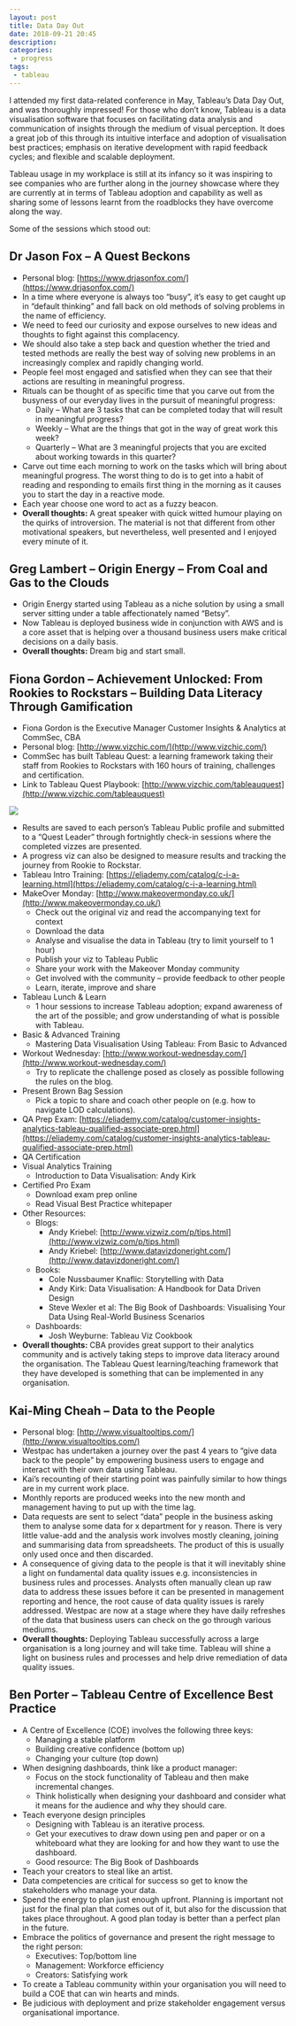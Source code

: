 ```yaml
---
layout: post
title: Data Day Out
date: 2018-09-21 20:45
description:
categories:
 - progress
tags:
 - tableau
---
```

I attended my first data-related conference in May, Tableau’s Data Day Out, and was thoroughly impressed! For those who don’t know, Tableau is a data visualisation software that focuses on facilitating data analysis and communication of insights through the medium of visual perception. It does a great job of this through its intuitive interface and adoption of visualisation best practices; emphasis on iterative development with rapid feedback cycles; and flexible and scalable deployment.

Tableau usage in my workplace is still at its infancy so it was inspiring to see companies who are further along in the journey showcase where they are currently at in terms of Tableau adoption and capability as well as sharing some of lessons learnt from the roadblocks they have overcome along the way.

Some of the sessions which stood out:

## Dr Jason Fox – A Quest Beckons

* Personal blog: [https://www.drjasonfox.com/](https://www.drjasonfox.com/)
* In a time where everyone is always too “busy”, it’s easy to get caught up in “default thinking” and fall back on old methods of solving problems in the name of efficiency.
* We need to feed our curiosity and expose ourselves to new ideas and thoughts to fight against this complacency.
* We should also take a step back and question whether the tried and tested methods are really the best way of solving new problems in an increasingly complex and rapidly changing world.
* People feel most engaged and satisfied when they can see that their actions are resulting in meaningful progress.
* Rituals can be thought of as specific time that you carve out from the busyness of our everyday lives in the pursuit of meaningful progress:
  * Daily – What are 3 tasks that can be completed today that will result in meaningful progress?
  * Weekly – What are the things that got in the way of great work this week?
  * Quarterly – What are 3 meaningful projects that you are excited about working towards in this quarter?
* Carve out time each morning to work on the tasks which will bring about meaningful progress. The worst thing to do is to get into a habit of reading and responding to emails first thing in the morning as it causes you to start the day in a reactive mode.
* Each year choose one word to act as a fuzzy beacon.
* **Overall thoughts:** A great speaker with quick witted humour playing on the quirks of introversion. The material is not that different from other motivational speakers, but nevertheless, well presented and I enjoyed every minute of it.

## Greg Lambert – Origin Energy – From Coal and Gas to the Clouds

* Origin Energy started using Tableau as a niche solution by using a small server sitting under a table affectionately named “Betsy”.
* Now Tableau is deployed business wide in conjunction with AWS and is a core asset that is helping over a thousand business users make critical decisions on a daily basis.
* **Overall thoughts:** Dream big and start small.

## Fiona Gordon – Achievement Unlocked: From Rookies to Rockstars – Building Data Literacy Through Gamification

* Fiona Gordon is the Executive Manager Customer Insights & Analytics at CommSec, CBA
* Personal blog: [http://www.vizchic.com/](http://www.vizchic.com/)
* CommSec has built Tableau Quest: a learning framework taking their staff from Rookies to Rockstars with 160 hours of training, challenges and certification.
* Link to Tableau Quest Playbook: [http://www.vizchic.com/tableauquest](http://www.vizchic.com/tableauquest)

![](/assets/images/cba_tableauquest_levels.jpg)

* Results are saved to each person’s Tableau Public profile and submitted to a “Quest Leader” through fortnightly check-in sessions where the completed vizzes are presented.
* A progress viz can also be designed to measure results and tracking the journey from Rookie to Rockstar.
* Tableau Intro Training: [https://eliademy.com/catalog/c-i-a-learning.html](https://eliademy.com/catalog/c-i-a-learning.html)
* MakeOver Monday: [http://www.makeovermonday.co.uk/](http://www.makeovermonday.co.uk/)
  * Check out the original viz and read the accompanying text for context
  * Download the data
  * Analyse and visualise the data in Tableau (try to limit yourself to 1 hour)
  * Publish your viz to Tableau Public
  * Share your work with the Makeover Monday community
  * Get involved with the community – provide feedback to other people
  * Learn, iterate, improve and share
* Tableau Lunch & Learn
  * 1 hour sessions to increase Tableau adoption; expand awareness of the art of the possible; and grow understanding of what is possible with Tableau.
* Basic & Advanced Training
  * Mastering Data Visualisation Using Tableau: From Basic to Advanced
* Workout Wednesday: [http://www.workout-wednesday.com/](http://www.workout-wednesday.com/)
  * Try to replicate the challenge posed as closely as possible following the rules on the blog.
* Present Brown Bag Session
  * Pick a topic to share and coach other people on (e.g. how to navigate LOD calculations).
* QA Prep Exam: [https://eliademy.com/catalog/customer-insights-analytics-tableau-qualified-associate-prep.html](https://eliademy.com/catalog/customer-insights-analytics-tableau-qualified-associate-prep.html)
* QA Certification
* Visual Analytics Training
  * Introduction to Data Visualisation: Andy Kirk
* Certified Pro Exam
  * Download exam prep online
  * Read Visual Best Practice whitepaper
* Other Resources:
  * Blogs:
    * Andy Kriebel: [http://www.vizwiz.com/p/tips.html](http://www.vizwiz.com/p/tips.html)
    * Andy Kriebel: [http://www.datavizdoneright.com/](http://www.datavizdoneright.com/)
  * Books:
    * Cole Nussbaumer Knaflic: Storytelling with Data
    * Andy Kirk: Data Visualisation: A Handbook for Data Driven Design
    * Steve Wexler et al: The Big Book of Dashboards: Visualising Your Data Using Real-World Business Scenarios
  * Dashboards:
    * Josh Weyburne: Tableau Viz Cookbook
* **Overall thoughts:** CBA provides great support to their analytics community and is actively taking steps to improve data literacy around the organisation. The Tableau Quest learning/teaching framework that they have developed is something that can be implemented in any organisation.

## Kai-Ming Cheah – Data to the People

* Personal blog: [http://www.visualtooltips.com/](http://www.visualtooltips.com/)
* Westpac has undertaken a journey over the past 4 years to “give data back to the people” by empowering business users to engage and interact with their own data using Tableau.
* Kai’s recounting of their starting point was painfully similar to how things are in my current work place.
* Monthly reports are produced weeks into the new month and management having to put up with the time lag.
* Data requests are sent to select “data” people in the business asking them to analyse some data for x department for y reason. There is very little value-add and the analysis work involves mostly cleaning, joining and summarising data from spreadsheets. The product of this is usually only used once and then discarded.
* A consequence of giving data to the people is that it will inevitably shine a light on fundamental data quality issues e.g. inconsistencies in business rules and processes. Analysts often manually clean up raw data to address these issues before it can be presented in management reporting and hence, the root cause of data quality issues is rarely addressed.
Westpac are now at a stage where they have daily refreshes of the data that business users can check on the go through various mediums.
* **Overall thoughts:** Deploying Tableau successfully across a large organisation is a long journey and will take time. Tableau will shine a light on business rules and processes and help drive remediation of data quality issues.

## Ben Porter – Tableau Centre of Excellence Best Practice

* A Centre of Excellence (COE) involves the following three keys:
  * Managing a stable platform
  * Building creative confidence (bottom up)
  * Changing your culture (top down)
* When designing dashboards, think like a product manager:
  * Focus on the stock functionality of Tableau and then make incremental changes.
  * Think holistically when designing your dashboard and consider what it means for the audience and why they should care.
* Teach everyone design principles
  * Designing with Tableau is an iterative process.
  * Get your executives to draw down using pen and paper or on a whiteboard what they are looking for and how they want to use the dashboard.
  * Good resource: The Big Book of Dashboards
* Teach your creators to steal like an artist.
* Data competencies are critical for success so get to know the stakeholders who manage your data.
* Spend the energy to plan just enough upfront. Planning is important not just for the final plan that comes out of it, but also for the discussion that takes place throughout. A good plan today is better than a perfect plan in the future.
* Embrace the politics of governance and present the right message to the right person:
  * Executives: Top/bottom line
  * Management: Workforce efficiency
  * Creators: Satisfying work
* To create a Tableau community within your organisation you will need to build a COE that can win hearts and minds.
* Be judicious with deployment and prize stakeholder engagement versus organisational importance.
